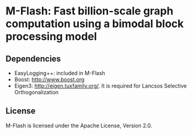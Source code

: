 # M-Flash: Fast billion-scale graph computation using a bimodal block processing model

## Dependencies
* EasyLogging++: included in M-Flash
* Boost: http://www.boost.org
* Eigen3: http://eigen.tuxfamily.org/. It is required for Lancsos Selective Orthogonalization

## License
M-Flash is licensed under the Apache License, Version 2.0. 

